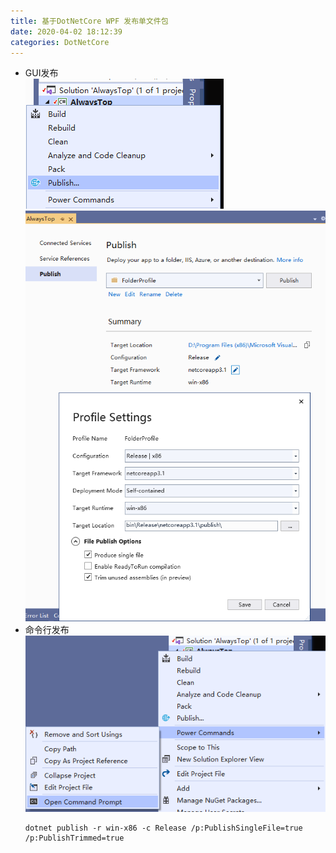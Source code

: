```yaml
---
title: 基于DotNetCore WPF 发布单文件包
date: 2020-04-02 18:12:39  
categories: DotNetCore  
---
```


- GUI发布  
  ![](/assets/posts/20200402180757.png)  
  ![](/assets/posts/20200402180758.png)
- 命令行发布  
  ![](/assets/posts/20200402182927.png)  
  ```
  dotnet publish -r win-x86 -c Release /p:PublishSingleFile=true /p:PublishTrimmed=true
  ```

